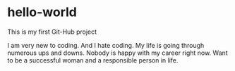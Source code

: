 # hello-world
This is my first Git-Hub project


I am very new  to coding. And I hate coding. 
My life is going through numerous ups and downs. Nobody is happy with my career right now.
Want to be a successful woman and a responsible person in life. 
